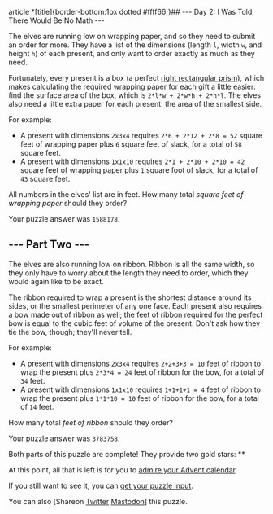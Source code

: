
article \*[title]{border-bottom:1px dotted #ffff66;}## --- Day 2: I Was Told There Would Be No Math ---

The elves are running low on wrapping paper, and so they need to submit an order for more. They have a list of the dimensions (length `l`, width `w`, and height `h`) of each present, and only want to order exactly as much as they need.


Fortunately, every present is a box (a perfect [right rectangular prism](https://en.wikipedia.org/wiki/Cuboid#Rectangular_cuboid)), which makes calculating the required wrapping paper for each gift a little easier: find the surface area of the box, which is `2*l*w + 2*w*h + 2*h*l`. The elves also need a little extra paper for each present: the area of the smallest side.


For example:


* A present with dimensions `2x3x4` requires `2*6 + 2*12 + 2*8 = 52` square feet of wrapping paper plus `6` square feet of slack, for a total of `58` square feet.
* A present with dimensions `1x1x10` requires `2*1 + 2*10 + 2*10 = 42` square feet of wrapping paper plus `1` square foot of slack, for a total of `43` square feet.


All numbers in the elves' list are in feet. How many total *square feet of wrapping paper* should they order?



Your puzzle answer was `1588178`.

## --- Part Two ---

The elves are also running low on ribbon. Ribbon is all the same width, so they only have to worry about the length they need to order, which they would again like to be exact.


The ribbon required to wrap a present is the shortest distance around its sides, or the smallest perimeter of any one face. Each present also requires a bow made out of ribbon as well; the feet of ribbon required for the perfect bow is equal to the cubic feet of volume of the present. Don't ask how they tie the bow, though; they'll never tell.


For example:


* A present with dimensions `2x3x4` requires `2+2+3+3 = 10` feet of ribbon to wrap the present plus `2*3*4 = 24` feet of ribbon for the bow, for a total of `34` feet.
* A present with dimensions `1x1x10` requires `1+1+1+1 = 4` feet of ribbon to wrap the present plus `1*1*10 = 10` feet of ribbon for the bow, for a total of `14` feet.


How many total *feet of ribbon* should they order?



Your puzzle answer was `3783758`.

Both parts of this puzzle are complete! They provide two gold stars: \*\*


At this point, all that is left is for you to [admire your Advent calendar](/2015).


If you still want to see it, you can [get your puzzle input](2/input).


You can also [Shareon
 [Twitter](https://twitter.com/intent/tweet?text=I%27ve+completed+%22I+Was+Told+There+Would+Be+No+Math%22+%2D+Day+2+%2D+Advent+of+Code+2015&url=https%3A%2F%2Fadventofcode%2Ecom%2F2015%2Fday%2F2&related=ericwastl&hashtags=AdventOfCode)
[Mastodon](javascript:void(0);)] this puzzle.


